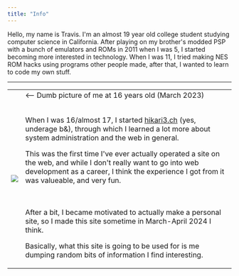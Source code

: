 ```yaml
---
title: "Info"
---
```


Hello, my name is Travis. I'm an almost 19 year old college student studying computer science in California. After playing on my brother's modded PSP with a bunch of emulators and ROMs in 2011 when I was 5, I started becoming more interested in technology. When I was 11, I tried making NES ROM hacks using programs other people made, after that, I wanted to learn to code my own stuff.
<hr>
<table>
<tr>
<td>
<img src="/img/me.png">
</td>
<td style="vertical-align: top">
<-- Dumb picture of me at 16 years old (March 2023)
<br><br>
<p>When I was 16/almost 17, I started <a href="/projects/hikari3">hikari3.ch</a> (yes, underage b&), through which I learned a lot more about system administration and the web in general.</p>
<p>This was the first time I've ever actually operated a site on the web, and while I don't really want to go into web development as a career, I think the experience I got from it was valueable, and very fun.</p>
<br>
<p>After a bit, I became motivated to actually make a personal site, so I made this site sometime in March-April 2024 I think.</p>
<p>Basically, what this site is going to be used for is me dumping random bits of information I find interesting.</p>
</td>
</tr>
</table>
</div>